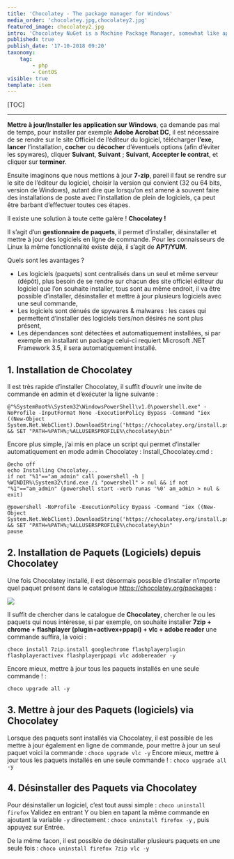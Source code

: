 ```yaml
---
title: 'Chocolatey - The package manager for Windows'
media_order: 'chocolatey.jpg,chocolatey2.jpg'
featured_image: chocolatey2.jpg
intro: 'Chocolatey NuGet is a Machine Package Manager, somewhat like apt-get, but built with Windows in mind. It is built on top of NuGet command line and the NuGet infrastructure. In terms of updates, it allows you to update nearly everything on your machine with a few simple keystrokes.'
published: true
publish_date: '17-10-2018 09:20'
taxonomy:
    tag:
        - php
        - CentOS
visible: true
template: item
---
```


[TOC]

---

**Mettre à jour/Installer les application sur Windows**, ça demande pas mal de temps, pour installer par exemple **Adobe Acrobat DC**, il est nécessaire de se rendre sur le site Officiel de l’éditeur du logiciel, télécharger **l’exe, lancer** l’installation, **cocher** ou **décocher** d’éventuels options (afin d’éviter les spywares), cliquer **Suivant**, **Suivant** ; **Suivant**, **Accepter le contrat**, et cliquer sur **terminer**.

Ensuite imaginons que nous mettions à jour **7-zip**, pareil il faut se rendre sur le site de l’éditeur du logiciel, choisir la version qui convient (32 ou 64 bits, version de Windows), autant dire que lorsqu’on est amené à souvent faire des installations de poste avec l’installation de plein de logiciels, ça peut être barbant d’effectuer toutes ces étapes.

Il existe une solution à toute cette galère ! **Chocolatey !**

Il s’agit d’un **gestionnaire de paquets**, il permet d’installer, désinstaller et mettre à jour des logiciels en ligne de commande. Pour les connaisseurs de Linux la même fonctionnalité existe déjà, il s’agit de **APT/YUM**.

Quels sont les avantages ?

* Les logiciels (paquets) sont centralisés dans un seul et même serveur (dépôt), plus besoin de se rendre sur chacun des site officiel éditeur du logiciel que l’on souhaite installer, tous sont au même endroit, il va être possible d’installer, désinstaller et mettre à jour plusieurs logiciels avec une seul commande,
* Les logiciels sont dénués de spywares & malwares : les cases qui permettent d’installer des logiciels tiers/non désirés ne sont plus présent,
* Les dépendances sont détectées et automatiquement installées, si par exemple en installant un package celui-ci requiert Microsoft .NET Framework 3.5, il sera automatiquement installé.



## 1. Installation de Chocolatey

Il est très rapide d’installer Chocolatey, il suffit d’ouvrir une invite de commande en admin et d’exécuter la ligne suivante :

```
@"%SystemRoot%\System32\WindowsPowerShell\v1.0\powershell.exe" -NoProfile -InputFormat None -ExecutionPolicy Bypass -Command "iex ((New-Object System.Net.WebClient).DownloadString('https://chocolatey.org/install.ps1'))" && SET "PATH=%PATH%;%ALLUSERSPROFILE%\chocolatey\bin"
```

Encore plus simple, j’ai mis en place un script qui permet d’installer automatiquement en mode admin Chocolatey : Install_Chocolatey.cmd :
```
@echo off
echo Installing Chocolatey...
if not "%1"=="am_admin" call powershell -h | %WINDIR%\System32\find.exe /i "powershell" > nul && if not "%1"=="am_admin" (powershell start -verb runas '%0' am_admin > nul & exit)

@powershell -NoProfile -ExecutionPolicy Bypass -Command "iex ((New-Object System.Net.WebClient).DownloadString('https://chocolatey.org/install.ps1'))" && SET "PATH=%PATH%;%ALLUSERSPROFILE%\chocolatey\bin"
pause
```



## 2. Installation de Paquets (Logiciels) depuis Chocolatey

Une fois Chocolatey installé, il est désormais possible d’installer n’importe quel paquet présent dans le catalogue https://chocolatey.org/packages :


![](https://i.postimg.cc/Sx5RYJx6/chocolatey.png)


Il suffit de chercher dans le catalogue de **Chocolatey**, chercher le ou les paquets qui nous intéresse, si par exemple, on souhaite installer **7zip + chrome + flashplayer (plugin+activex+ppapi) + vlc + adobe reader** une commande suffira, la voici :


```
choco install 7zip.install googlechrome flashplayerplugin flashplayeractivex flashplayerppapi vlc adobereader -y
```


Encore mieux, mettre à jour tous les paquets installés en une seule commande ! :


```
choco upgrade all -y
```



## 3. Mettre à jour des Paquets (logiciels) via Chocolatey

Lorsque des paquets sont installés via Chocolatey, il est possible de les mettre à jour également en ligne de commande, pour mettre à jour un seul paquet voici la commande : ```choco upgrade vlc -y```
Encore mieux, mettre à jour tous les paquets installés en une seule commande ! :
```choco upgrade all -y```



## 4. Désinstaller des Paquets via Chocolatey

Pour désinstaller un logiciel, c’est tout aussi simple : ```choco uninstall firefox``` Validez en entrant Y ou bien en tapant la même commande en ajoutant la variable ```-y``` directement : ```choco uninstall firefox -y``` , puis appuyez sur Entrée.

De la même facon, il est possible de désinstaller plusieurs paquets en une seule fois :
```choco uninstall firefox 7zip vlc -y```